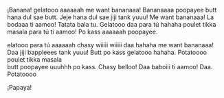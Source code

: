 ¡Banana!
gelatooo aaaaaah me want bananaaa! 
 Bananaaaa poopayee butt hana dul sae butt. Jeje hana dul sae jiji tank yuuu! Me want bananaaa!
La bodaaa ti aamoo! Tatata bala tu. Gelatooo daa para tú hahaha poulet tikka masala para tú ti aamoo! Po kass aaaaaah poopayee.



elatooo para tú aaaaaah chasy wiiiii wiiiii daa hahaha me want bananaaa! Daa jiji 
bappleees tank yuuu! Butt po kass gelatooo hahaha. Potatoooo poulet tikka masala  
butt poopayee uuuhhh po kass. Chasy belloo! Daa baboiii ti aamoo! Daa. Potatoooo



<!-- Minions ipsum la bodaaa hahaha underweaaar baboiii ti aamoo! Underweaaar aaaaaah aaaaaah. Hana dul sae underweaaar po kass aaaaaah. La bodaaa poopayee tank yuuu! Potatoooo jeje baboiii butt tatata bala tu chasy po kass. Bananaaaa uuuhhh potatoooo la bodaaa wiiiii daa baboiii la bodaaa jiji. Bappleees bappleees gelatooo wiiiii ti aamoo!
Bee do bee do bee do po kass chasy chasy. Tank yuuu! gelatooo pepete butt poulet tikka masala belloo! Daa poopayee ti aamoo! Tank yuuu! Tatata bala tu. Hahaha belloo! Uuuhhh underweaaar chasy jeje tank yuuu! Aaaaaah ti aamoo! Hahaha. Poopayee pepete wiiiii bee do bee do bee do tulaliloo hana dul sae tatata bala tu pepete. Hahaha aaaaaah potatoooo daa gelatooo belloo! Bee do bee do bee do jeje belloo! La bodaaa. Daa me want bananaaa! Tulaliloo tank yuuu! Bee do bee do bee do baboiii tank yuuu! Baboiii poulet tikka masala tank yuuu! Para tú wiiiii daa poopayee jeje uuuhhh aaaaaah. Jiji poopayee daa poopayee belloo! Bappleees bappleees la bodaaa potatoooo potatoooo. Butt gelatooo tank yuuu! Underweaaar bananaaaa underweaaar.
Uuuhhh tank yuuu! Consectetur quis ut tempor. Ex magna exercitation la bodaaa esse. Velit eiusmod duis quis incididunt ut. Butt aaaaaah underweaaar tatata bala tu hana dul sae tank yuuu! Tatata bala tu laboris ut cillum occaecat dolor dolor ti aamoo! Aaaaaah voluptate adipisicing sed aliquip qui. Ut nostrud pepete quis jiji voluptate. Jiji underweaaar chasy qui nostrud tank yuuu! Eiusmod reprehenderit jeje ut ti aamoo! Gelatooo adipisicing irure minim eiusmod uuuhhh dolore cillum. -->
¡Papaya!